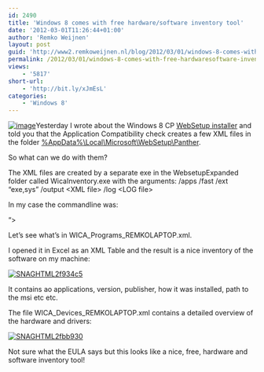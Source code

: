 ```yaml
---
id: 2490
title: 'Windows 8 comes with free hardware/software inventory tool'
date: '2012-03-01T11:26:44+01:00'
author: 'Remko Weijnen'
layout: post
guid: 'http://www2.remkoweijnen.nl/blog/2012/03/01/windows-8-comes-with-free-hardwaresoftware-inventory-tool/'
permalink: /2012/03/01/windows-8-comes-with-free-hardwaresoftware-inventory-tool/
views:
    - '5817'
short-url:
    - 'http://bit.ly/xJmEsL'
categories:
    - 'Windows 8'
---
```


[![image](http://192.168.40.25:8081/wp-content/uploads/2012/03/image_thumb.png "image")](http://192.168.40.25:8081/wp-content/uploads/2012/03/image.png)Yesterday I wrote about the Windows 8 CP [WebSetup installer](http://192.168.40.25:8081/2012/02/29/undocumented-commandline-switches-for-windows-8-cp/) and told you that the Application Compatibility check creates a few XML files in the folder [%AppData%\\Local\\Microsoft\\WebSetup\\Panther](file:///%UserProfile%/AppData/Local/Microsoft/WebSetup/Panther).

So what can we do with them?

The XML files are created by a separate exe in the WebsetupExpanded folder called WicaInventory.exe with the arguments: /apps /fast /ext “exe,sys” /output &lt;XML file&gt; /log &lt;LOG file&gt;

In my case the commandline was:

 “&gt;

Let’s see what’s in WICA\_Programs\_REMKOLAPTOP.xml.

I opened it in Excel as an XML Table and the result is a nice inventory of the software on my machine:

[![SNAGHTML2f934c5](http://192.168.40.25:8081/wp-content/uploads/2012/03/SNAGHTML2f934c5_thumb.png "SNAGHTML2f934c5")](http://192.168.40.25:8081/wp-content/uploads/2012/03/SNAGHTML2f934c5.png)

It contains ao applications, version, publisher, how it was installed, path to the msi etc etc.

The file WICA\_Devices\_REMKOLAPTOP.xml contains a detailed overview of the hardware and drivers:

[![SNAGHTML2fbb930](http://192.168.40.25:8081/wp-content/uploads/2012/03/SNAGHTML2fbb930_thumb.png "SNAGHTML2fbb930")](http://192.168.40.25:8081/wp-content/uploads/2012/03/SNAGHTML2fbb930.png)

Not sure what the EULA says but this looks like a nice, free, hardware and software inventory tool!